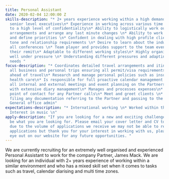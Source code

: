 ```yaml
---
title: Personal Assistant
date: 2020-02-04 12:00:00 Z
skills-description: "* 2+ years experience working within a high demand business supporting
  senior level executives\n* Experience in working across various time zones\n* Works
  to a high level of confidentiality\n* Ability to logistically work out complex travel
  arrangements and arrange any last minute changes \n* Ability to work to tight deadlines
  and define priorities \n* Confident in dealing with high profile clients – assessing
  tone and relationship requirements \n* Desire to learn about the industry and diarise
  all conferences \n* Team player and provides support to the team even if not within
  their remit\n* Adaptable to different working styles\n* Highly organized and works
  well under pressure \n* Understanding different pressures and adapting to meet those
  needs "
focus-description: "* Coordinates detailed travel arrangements and itineraries for
  all business and personal trips ensuring all permit/visa requirements are obtained
  ahead of travel\n* Research and manage personal policies such as insurances and
  health care\n* Is responsible for full proactive calendar management \n* Coordinates
  all internal and external meetings and event planning on the Partners behalf along
  with extensive diary management\n* Manages and processes expenses\n* Acts as first
  point of contact for any Partner calls\n* Meet and greet clients \n* Scanning any
  filing any documentation referring to the Partner and passing to the relevant person/team\n*
  General office admin"
expectations-description: "* International working \n* Worked within the industry\n*
  Interest in music \n"
apply-description: "If you are looking for a new and exciting challenge, then we could
  be what you are looking for. Please email your cover letter and CV to recruitment@listen-up.biz.\n\nUnfortunately,
  due to the volume of applications we receive we may not be able to respond to all
  applications but thank you for your interest in working with us, please keep an
  eye out on our website for any future opportunities. "
---
```


We are currently recruiting for an extremely well organised and experienced Personal Assistant to work for the company Partner, James Mack. We are looking for an individual with 2+ years experience of working within a similar environment and who has a mixed skill set when it comes to tasks such as travel, calendar diarising and multi time zones. 